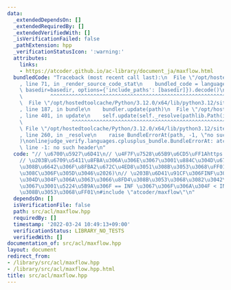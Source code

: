 ```yaml
---
data:
  _extendedDependsOn: []
  _extendedRequiredBy: []
  _extendedVerifiedWith: []
  _isVerificationFailed: false
  _pathExtension: hpp
  _verificationStatusIcon: ':warning:'
  attributes:
    links:
    - https://atcoder.github.io/ac-library/document_ja/maxflow.html
  bundledCode: "Traceback (most recent call last):\n  File \"/opt/hostedtoolcache/Python/3.12.0/x64/lib/python3.12/site-packages/onlinejudge_verify/documentation/build.py\"\
    , line 71, in _render_source_code_stat\n    bundled_code = language.bundle(stat.path,\
    \ basedir=basedir, options={'include_paths': [basedir]}).decode()\n          \
    \         ^^^^^^^^^^^^^^^^^^^^^^^^^^^^^^^^^^^^^^^^^^^^^^^^^^^^^^^^^^^^^^^^^^^^^^^^^^^^^^^^^\n\
    \  File \"/opt/hostedtoolcache/Python/3.12.0/x64/lib/python3.12/site-packages/onlinejudge_verify/languages/cplusplus.py\"\
    , line 187, in bundle\n    bundler.update(path)\n  File \"/opt/hostedtoolcache/Python/3.12.0/x64/lib/python3.12/site-packages/onlinejudge_verify/languages/cplusplus_bundle.py\"\
    , line 401, in update\n    self.update(self._resolve(pathlib.Path(included), included_from=path))\n\
    \                ^^^^^^^^^^^^^^^^^^^^^^^^^^^^^^^^^^^^^^^^^^^^^^^^^^^^^^^^^\n \
    \ File \"/opt/hostedtoolcache/Python/3.12.0/x64/lib/python3.12/site-packages/onlinejudge_verify/languages/cplusplus_bundle.py\"\
    , line 260, in _resolve\n    raise BundleErrorAt(path, -1, \"no such header\"\
    )\nonlinejudge_verify.languages.cplusplus_bundle.BundleErrorAt: atcoder/maxflow:\
    \ line -1: no such header\n"
  code: "// \u6700\u5927\u6D41\n// \u4F7F\u7528\u65B9\u6CD5\uFF1Ahttps://atcoder.github.io/ac-library/document_ja/maxflow.html\n\
    // \u203B\u6709\u5411\u8FBA\u306A\u306E\u3067\u3001\u884C\u304D\u6765\u3067\u304D\
    \u308B\u6642\u306F\u8FBA2\u672C\u4ED8\u3051\u308B\u3053\u3068\uFF01\uFF01(\u305D\
    \u308C\u306F\u305D\u3046\u2026)\n// \u203B\u6D41\u91CF\u306FINF\u3088\u308A\u5927\
    \u304D\u304F\u306A\u3063\u3066\u8FD4\u308B\u3053\u3068\u3082\u3042\u308B\u306E\
    \u3067\u3001\u5224\u5B9A\u306F == INF \u3067\u306F\u306A\u304F < INF \u3067\u898B\
    \u308B\u3053\u3068\uFF01\n#include \"atcoder/maxflow\"\n"
  dependsOn: []
  isVerificationFile: false
  path: src/acl/maxflow.hpp
  requiredBy: []
  timestamp: '2022-03-24 10:49:13+09:00'
  verificationStatus: LIBRARY_NO_TESTS
  verifiedWith: []
documentation_of: src/acl/maxflow.hpp
layout: document
redirect_from:
- /library/src/acl/maxflow.hpp
- /library/src/acl/maxflow.hpp.html
title: src/acl/maxflow.hpp
---
```

